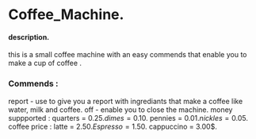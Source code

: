 # Coffee_Machine.
#### description.
this is a small coffee machine with an easy commends that enable you to make a cup of coffee .
### Commends :
report - use to give you a report with ingrediants that make a coffee like water, milk and coffee.
off - enable you to close the machine.
money suppported : 
  quarters = 0.25$. 
  dimes = 0.10$.
  pennies = 0.01$.  
  nickles = 0.05$.
coffee price :
  latte  = 2.50$.
  Espresso = 1.50$.
  cappuccino = 3.00$.
  
